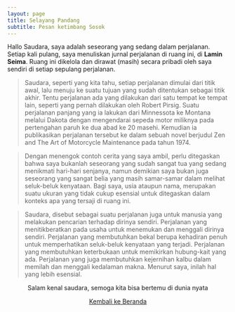 ```yaml
---
layout: page
title: Selayang Pandang
subtitle: Pesan ketimbang Sosok
---
```


Hallo Saudara, saya adalah seseorang yang sedang dalam perjalanan.
Setiap kali pulang, saya menuliskan jurnal perjalanan di ruang ini, di <b>Lamin Seima</b>.
Ruang ini dikelola dan dirawat (masih) secara pribadi oleh saya sendiri di setiap sepulang perjalanan.

> Saudara, seperti yang kita tahu, setiap perjalanan dimulai dari titik awal,
> lalu menuju ke suatu tujuan yang sudah ditentukan sebagai titik akhir.
> Tentu perjalanan ada yang dilakukan dari satu tempat ke tempat lain, 
> seperti yang pernah dilakukan oleh Robert Pirsig.
> Suatu perjalanan panjang yang ia lakukan dari Minnessota ke Montana melalui Dakota
> dengan mengendarai sepeda motor miliknya pada pertengahan paruh ke dua abad ke 20 masehi.
> Kemudian ia publikasikan perjalanan tersebut ke dalam sebuah novel 
> berjudul Zen and The Art of Motorcycle Maintenance pada tahun 1974.

> Dengan menengok contoh cerita yang saya ambil, perlu ditegaskan bahwa 
> saya bukanlah seseorang yang sudah sangat tua yang sedang menikmati hari-hari senjanya,
> namun demikian saya bukan juga seseorang yang sangat belia
> yang masih samar-samar dalam melihat seluk-beluk kenyataan. Bagi saya, usia ataupun nama,
> merupakan suatu ukuran yang tidak cukup esensial
> untuk ditegaskan dalam konteks apa yang tersaji di ruang ini.

> Saudara, disebut sebagai suatu perjalanan juga untuk manusia
> yang melakukan pencarian terhadap dirinya sendiri.
> Perjalanan yang menitikberatkan pada usaha untuk menemukan
> dan menggali dirinya sendiri. Perjalanan yang membutuhkan bekal
> berupa kehadiran penuh untuk memperhatikan seluk-beluk kenyataan yang terjadi.
> Perjalanan yang membutuhkan keterbukaan untuk memikirkan hubung-kait yang ada.
> Perjalanan yang juga membutuhkan kejernihan kalbu dalam memilah dan menggali kedalaman makna.
> Menurut saya, inilah hal yang lebih esensial.

<p style="text-align:center;">Salam kenal saudara, semoga kita bisa bertemu di dunia nyata</p>

<p style="text-align:center;">
  <a href="https://laminseima.github.io/beranda/">Kembali ke Beranda</a>
</p>
